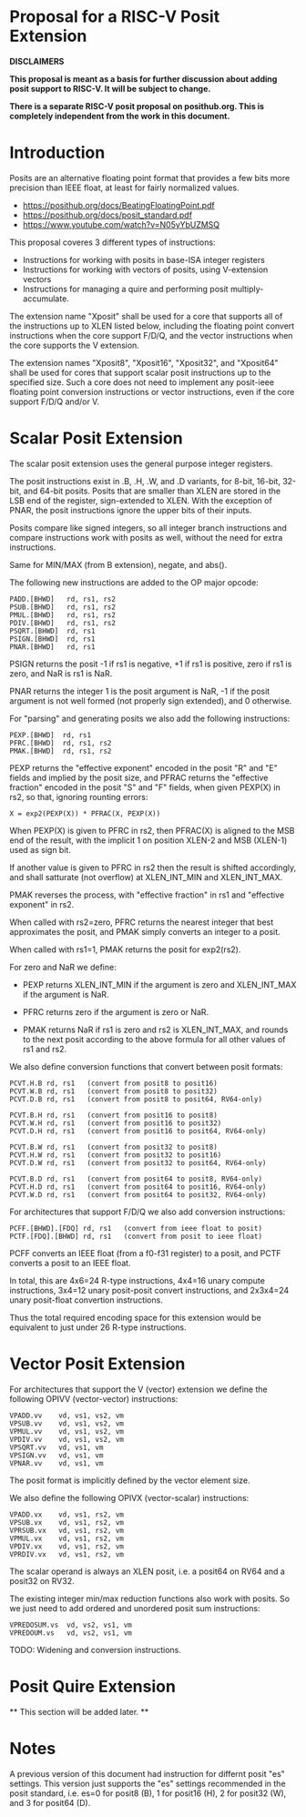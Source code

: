 Proposal for a RISC-V Posit Extension
=====================================

**DISCLAIMERS**

**This proposal is meant as a basis for further discussion about adding posit
support to RISC-V. It will be subject to change.**

**There is a separate RISC-V posit proposal on posithub.org. This is completely
independent from the work in this document.**


Introduction
============

Posits are an alternative floating point format that provides a few bits more
precision than IEEE float, at least for fairly normalized values.

- https://posithub.org/docs/BeatingFloatingPoint.pdf
- https://posithub.org/docs/posit_standard.pdf
- https://www.youtube.com/watch?v=N05yYbUZMSQ

This proposal coveres 3 different types of instructions:

- Instructions for working with posits in base-ISA integer registers
- Instructions for working with vectors of posits, using V-extension vectors
- Instructions for managing a quire and performing posit multiply-accumulate.

The extension name "Xposit" shall be used for a core that supports all of the
instructions up to XLEN listed below, including the floating point convert
instructions when the core support F/D/Q, and the vector instructions when the
core supports the V extension.

The extension names "Xposit8", "Xposit16", "Xposit32", and "Xposit64" shall be
used for cores that support scalar posit instructions up to the specified size.
Such a core does not need to implement any posit-ieee floating point conversion
instructions or vector instructions, even if the core support F/D/Q and/or V.


Scalar Posit Extension
======================

The scalar posit extension uses the general purpose integer registers.

The posit instructions exist in .B, .H, .W, and .D variants, for 8-bit, 16-bit,
32-bit, and 64-bit posits. Posits that are smaller than XLEN are stored in the
LSB end of the register, sign-extended to XLEN. With the exception of PNAR,
the posit instructions ignore the upper bits of their inputs.

Posits compare like signed integers, so all integer branch instructions and compare
instructions work with posits as well, without the need for extra instructions.

Same for MIN/MAX (from B extension), negate, and abs().

The following new instructions are added to the OP major opcode:

	PADD.[BHWD]   rd, rs1, rs2
	PSUB.[BHWD]   rd, rs1, rs2
	PMUL.[BHWD]   rd, rs1, rs2
	PDIV.[BHWD]   rd, rs1, rs2
	PSQRT.[BHWD]  rd, rs1
	PSIGN.[BHWD]  rd, rs1
	PNAR.[BHWD]   rd, rs1

PSIGN returns the posit -1 if rs1 is negative, +1 if rs1 is positive, zero
if rs1 is zero, and NaR is rs1 is NaR.

PNAR returns the integer 1 is the posit argument is NaR, -1 if the posit
argument is not well formed (not properly sign extended), and 0 otherwise.

For "parsing" and generating posits we also add the following instructions:

	PEXP.[BHWD]  rd, rs1
	PFRC.[BHWD]  rd, rs1, rs2
	PMAK.[BHWD]  rd, rs1, rs2

PEXP returns the "effective exponent" encoded in the posit "R" and "E"
fields and implied by the posit size, and PFRAC returns the "effective fraction"
encoded in the posit "S" and "F" fields, when given PEXP(X) in rs2, so that,
ignoring rounting errors:

	X = exp2(PEXP(X)) * PFRAC(X, PEXP(X))

When PEXP(X) is given to PFRC in rs2, then PFRAC(X) is aligned to the MSB end
of the result, with the implicit 1 on position XLEN-2 and MSB (XLEN-1)
used as sign bit.

If another value is given to PFRC in rs2 then the result is shifted
accordingly, and shall satturate (not overflow) at XLEN_INT_MIN and XLEN_INT_MAX.

PMAK reverses the process, with "effective fraction" in rs1 and "effective
exponent" in rs2.

When called with rs2=zero, PFRC returns the nearest integer that best
approximates the posit, and PMAK simply converts an integer to a posit.

When called with rs1=1, PMAK returns the posit for exp2(rs2).

For zero and NaR we define:

- PEXP returns XLEN_INT_MIN if the argument is zero and XLEN_INT_MAX if the argument is NaR.
  
- PFRC returns zero if the argument is zero or NaR.
  
- PMAK returns NaR if rs1 is zero and rs2 is XLEN_INT_MAX, and rounds to the
  next posit according to the above formula for all other values of rs1 and rs2.

We also define conversion functions that convert between posit formats:

	PCVT.H.B rd, rs1   (convert from posit8 to posit16)
	PCVT.W.B rd, rs1   (convert from posit8 to posit32)
	PCVT.D.B rd, rs1   (convert from posit8 to posit64, RV64-only)

	PCVT.B.H rd, rs1   (convert from posit16 to posit8)
	PCVT.W.H rd, rs1   (convert from posit16 to posit32)
	PCVT.D.H rd, rs1   (convert from posit16 to posit64, RV64-only)

	PCVT.B.W rd, rs1   (convert from posit32 to posit8)
	PCVT.H.W rd, rs1   (convert from posit32 to posit16)
	PCVT.D.W rd, rs1   (convert from posit32 to posit64, RV64-only)

	PCVT.B.D rd, rs1   (convert from posit64 to posit8, RV64-only)
	PCVT.H.D rd, rs1   (convert from posit64 to posit16, RV64-only)
	PCVT.W.D rd, rs1   (convert from posit64 to posit32, RV64-only)

For architectures that support F/D/Q we also add conversion instructions:

	PCFF.[BHWD].[FDQ] rd, rs1   (convert from ieee float to posit)
	PCTF.[FDQ].[BHWD] rd, rs1   (convert from posit to ieee float)

PCFF converts an IEEE float (from a f0-f31 register) to a posit, and PCTF
converts a posit to an IEEE float.

In total, this are 4x6=24 R-type instructions, 4x4=16 unary compute instructions,
3x4=12 unary posit-posit convert instructions, and 2x3x4=24 unary posit-float
convertion instructions.

Thus the total required encoding space for this extension would be equivalent
to just under 26 R-type instructions.


Vector Posit Extension
======================

For architectures that support the V (vector) extension we define the following
OPIVV (vector-vector) instructions:

	VPADD.vv    vd, vs1, vs2, vm
	VPSUB.vv    vd, vs1, vs2, vm
	VPMUL.vv    vd, vs1, vs2, vm
	VPDIV.vv    vd, vs1, vs2, vm
	VPSQRT.vv   vd, vs1, vm
	VPSIGN.vv   vd, vs1, vm
	VPNAR.vv    vd, vs1, vm

The posit format is implicitly defined by the vector element size.

We also define the following OPIVX (vector-scalar) instructions:

	VPADD.vx    vd, vs1, rs2, vm
	VPSUB.vx    vd, vs1, rs2, vm
	VPRSUB.vx   vd, vs1, rs2, vm
	VPMUL.vx    vd, vs1, rs2, vm
	VPDIV.vx    vd, vs1, rs2, vm
	VPRDIV.vx   vd, vs1, rs2, vm

The scalar operand is always an XLEN posit, i.e. a posit64 on RV64 and
a posit32 on RV32.

The existing integer min/max reduction functions also work with posits. So
we just need to add ordered and unordered posit sum instructions:

	VPREDOSUM.vs  vd, vs2, vs1, vm
	VPREDOUM.vs   vd, vs2, vs1, vm

TODO: Widening and conversion instructions.


Posit Quire Extension
=====================

** This section will be added later. **


Notes
=====

A previous version of this document had instruction for differnt posit "es"
settings. This version just supports the "es" settings recommended in the
posit standard, i.e. es=0 for posit8 (B), 1 for posit16 (H), 2 for posit32 (W),
and 3 for posit64 (D).

